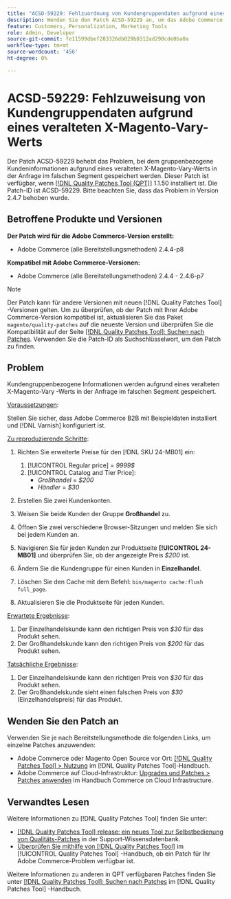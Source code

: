 ```yaml
---
title: "ACSD-59229: Fehlzuordnung von Kundengruppendaten aufgrund eines veralteten X-Magento-Vary-Werts"
description: Wenden Sie den Patch ACSD-59229 an, um das Adobe Commerce-Problem zu beheben, bei dem gruppenbezogene Kundeninformationen aufgrund eines veralteten X-Magento-Vary-Werts in der Anfrage im falschen Segment gespeichert werden.
feature: Customers, Personalization, Marketing Tools
role: Admin, Developer
source-git-commit: fe11599dbef283326db029b0312ad290cde0ba0a
workflow-type: tm+mt
source-wordcount: '456'
ht-degree: 0%

---
```


# ACSD-59229: Fehlzuweisung von Kundengruppendaten aufgrund eines veralteten X-Magento-Vary-Werts

Der Patch ACSD-59229 behebt das Problem, bei dem gruppenbezogene Kundeninformationen aufgrund eines veralteten X-Magento-Vary-Werts in der Anfrage im falschen Segment gespeichert werden. Dieser Patch ist verfügbar, wenn [[!DNL Quality Patches Tool (QPT)]](https://experienceleague.adobe.com/en/docs/commerce-knowledge-base/kb/announcements/commerce-announcements/magento-quality-patches-released-new-tool-to-self-serve-quality-patches) 1.1.50 installiert ist. Die Patch-ID ist ACSD-59229. Bitte beachten Sie, dass das Problem in Version 2.4.7 behoben wurde.

## Betroffene Produkte und Versionen

**Der Patch wird für die Adobe Commerce-Version erstellt:**

* Adobe Commerce (alle Bereitstellungsmethoden) 2.4.4-p8

**Kompatibel mit Adobe Commerce-Versionen:**

* Adobe Commerce (alle Bereitstellungsmethoden) 2.4.4 - 2.4.6-p7

>[!NOTE]
>
>Der Patch kann für andere Versionen mit neuen [!DNL Quality Patches Tool] -Versionen gelten. Um zu überprüfen, ob der Patch mit Ihrer Adobe Commerce-Version kompatibel ist, aktualisieren Sie das Paket `magento/quality-patches` auf die neueste Version und überprüfen Sie die Kompatibilität auf der Seite [[!DNL Quality Patches Tool]: Suchen nach Patches](https://experienceleague.adobe.com/tools/commerce-quality-patches/index.html). Verwenden Sie die Patch-ID als Suchschlüsselwort, um den Patch zu finden.

## Problem

Kundengruppenbezogene Informationen werden aufgrund eines veralteten X-Magento-Vary -Werts in der Anfrage im falschen Segment gespeichert.

<u>Voraussetzungen</u>:

Stellen Sie sicher, dass Adobe Commerce B2B mit Beispieldaten installiert und [!DNL Varnish] konfiguriert ist.

<u>Zu reproduzierende Schritte</u>:

1. Richten Sie erweiterte Preise für den [!DNL SKU 24-MB01] ein:
   1. [!UICONTROL Regular price] = *9999$*
   1. [!UICONTROL Catalog and Tier Price]:
      * *Großhandel* = *$200*
      * *Händler* = *$30*

1. Erstellen Sie zwei Kundenkonten.
1. Weisen Sie beide Kunden der Gruppe **Großhandel** zu.
1. Öffnen Sie zwei verschiedene Browser-Sitzungen und melden Sie sich bei jedem Kunden an.
1. Navigieren Sie für jeden Kunden zur Produktseite **[!UICONTROL 24-MB01]** und überprüfen Sie, ob der angezeigte Preis *$200* ist.
1. Ändern Sie die Kundengruppe für einen Kunden in **Einzelhandel**.
1. Löschen Sie den Cache mit dem Befehl: `bin/magento cache:flush full_page`.
1. Aktualisieren Sie die Produktseite für jeden Kunden.

<u>Erwartete Ergebnisse</u>:

1. Der Einzelhandelskunde kann den richtigen Preis von *$30* für das Produkt sehen.
1. Der Großhandelskunde kann den richtigen Preis von *$200* für das Produkt sehen.

<u>Tatsächliche Ergebnisse</u>:

1. Der Einzelhandelskunde kann den richtigen Preis von *$30* für das Produkt sehen.
1. Der Großhandelskunde sieht einen falschen Preis von *$30* (Einzelhandelspreis) für das Produkt.

## Wenden Sie den Patch an

Verwenden Sie je nach Bereitstellungsmethode die folgenden Links, um einzelne Patches anzuwenden:

* Adobe Commerce oder Magento Open Source vor Ort: [[!DNL Quality Patches Tool] > Nutzung](/help/tools/quality-patches-tool/usage.md) im [!DNL Quality Patches Tool]-Handbuch.
* Adobe Commerce auf Cloud-Infrastruktur: [Upgrades und Patches > Patches anwenden](https://experienceleague.adobe.com/docs/commerce-cloud-service/user-guide/develop/upgrade/apply-patches.html) im Handbuch Commerce on Cloud Infrastructure.

## Verwandtes Lesen

Weitere Informationen zu [!DNL Quality Patches Tool] finden Sie unter:

* [[!DNL Quality Patches Tool] release: ein neues Tool zur Selbstbedienung von Qualitäts-Patches](https://experienceleague.adobe.com/en/docs/commerce-knowledge-base/kb/announcements/commerce-announcements/magento-quality-patches-released-new-tool-to-self-serve-quality-patches) in der Support-Wissensdatenbank.
* [Überprüfen Sie mithilfe von  [!DNL Quality Patches Tool]](/help/tools/quality-patches-tool/patches-available-in-qpt/check-patch-for-magento-issue-with-magento-quality-patches.md) im [!UICONTROL Quality Patches Tool] -Handbuch, ob ein Patch für Ihr Adobe Commerce-Problem verfügbar ist.


Weitere Informationen zu anderen in QPT verfügbaren Patches finden Sie unter [[!DNL Quality Patches Tool]: Suchen nach Patches](https://experienceleague.adobe.com/tools/commerce-quality-patches/index.html) im [!DNL Quality Patches Tool] -Handbuch.
